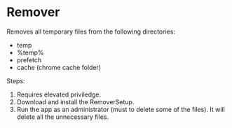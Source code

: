 # Remover
Removes all temporary files from the following directories:

* temp
* %temp%
* prefetch
* cache (chrome cache folder)

Steps: 
1. Requires elevated priviledge.
2. Download and install the RemoverSetup.
3. Run the app as an administrator (must to delete some of the files). It will delete all the unnecessary files.

